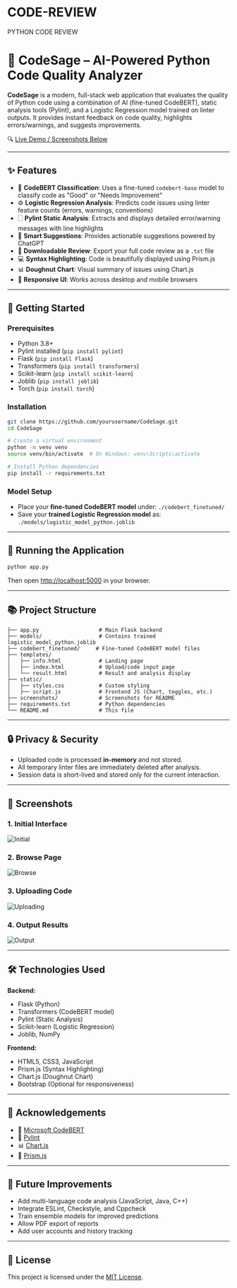 # CODE-REVIEW
PYTHON CODE REVIEW 
# 🧠 CodeSage – AI-Powered Python Code Quality Analyzer

**CodeSage** is a modern, full-stack web application that evaluates the quality of Python code using a combination of AI (fine-tuned CodeBERT), static analysis tools (Pylint), and a Logistic Regression model trained on linter outputs. It provides instant feedback on code quality, highlights errors/warnings, and suggests improvements.

🔍 [Live Demo / Screenshots Below](#-screenshots)

---

## ✨ Features

- 🧠 **CodeBERT Classification**: Uses a fine-tuned `codebert-base` model to classify code as "Good" or "Needs Improvement"
- ⚙️ **Logistic Regression Analysis**: Predicts code issues using linter feature counts (errors, warnings, conventions)
- 🗌 **Pylint Static Analysis**: Extracts and displays detailed error/warning messages with line highlights
- 💬 **Smart Suggestions**: Provides actionable suggestions powered by ChatGPT
- 📀 **Downloadable Review**: Export your full code review as a `.txt` file
- 💻 **Syntax Highlighting**: Code is beautifully displayed using Prism.js
- 📊 **Doughnut Chart**: Visual summary of issues using Chart.js
- 💾 **Responsive UI**: Works across desktop and mobile browsers

---

## 🚀 Getting Started

### Prerequisites

- Python 3.8+
- Pylint installed (`pip install pylint`)
- Flask (`pip install Flask`)
- Transformers (`pip install transformers`)
- Scikit-learn (`pip install scikit-learn`)
- Joblib (`pip install joblib`)
- Torch (`pip install torch`)

### Installation

```bash
git clone https://github.com/yourusername/CodeSage.git
cd CodeSage

# Create a virtual environment
python -m venv venv
source venv/bin/activate  # On Windows: venv\Scripts\activate

# Install Python dependencies
pip install -r requirements.txt
```

### Model Setup

- Place your **fine-tuned CodeBERT model** under: `./codebert_finetuned/`
- Save your **trained Logistic Regression model** as: `./models/logistic_model_python.joblib`

---

## 🧪 Running the Application

```bash
python app.py
```

Then open [http://localhost:5000](http://localhost:5000) in your browser.

---

## 📚 Project Structure

```
├── app.py                   # Main Flask backend
├── models/                  # Contains trained logistic_model_python.joblib
├── codebert_finetuned/     # Fine-tuned CodeBERT model files
├── templates/
│   ├── info.html            # Landing page
│   ├── index.html           # Upload/code input page
│   └── result.html          # Result and analysis display
├── static/
│   ├── styles.css           # Custom styling
│   ├── script.js            # Frontend JS (Chart, toggles, etc.)
├── screenshots/             # Screenshots for README
├── requirements.txt         # Python dependencies
└── README.md                # This file
```

---

## 🔒 Privacy & Security

- Uploaded code is processed **in-memory** and not stored.
- All temporary linter files are immediately deleted after analysis.
- Session data is short-lived and stored only for the current interaction.

---

## 📸 Screenshots

### 1. Initial Interface
![Initial](screenshots/initial.png)

### 2. Browse Page
![Browse](screenshots/browse.png)

### 3. Uploading Code
![Uploading](screenshots/uploading.png)

### 4. Output Results
![Output](screenshots/output.png)

---

## 🛠️ Technologies Used

**Backend:**

- Flask (Python)
- Transformers (CodeBERT model)
- Pylint (Static Analysis)
- Scikit-learn (Logistic Regression)
- Joblib, NumPy

**Frontend:**

- HTML5, CSS3, JavaScript
- Prism.js (Syntax Highlighting)
- Chart.js (Doughnut Chart)
- Bootstrap (Optional for responsiveness)

---

## 🙏 Acknowledgements

- 🤖 [Microsoft CodeBERT](https://huggingface.co/microsoft/codebert-base)
- 🧪 [Pylint](https://pylint.pycqa.org/)
- 📊 [Chart.js](https://www.chartjs.org/)
- 🎨 [Prism.js](https://prismjs.com/)

---

## 🚧 Future Improvements

- Add multi-language code analysis (JavaScript, Java, C++)
- Integrate ESLint, Checkstyle, and Cppcheck
- Train ensemble models for improved predictions
- Allow PDF export of reports
- Add user accounts and history tracking

---

## 📝 License

This project is licensed under the [MIT License](LICENSE).

